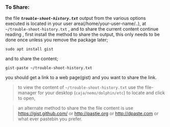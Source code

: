 ### **To Share**:
the file _**`trouble-shoot-history.txt`**_ output from the various options executed is located in your user area(/home/your-user-name/..), at `~/trouble-shoot-history.txt` , and to share the current content continue reading , first install the method to share the output, this only needs to be done once unless you remove the package later;

`sudo apt install gist` 

 and to share the content;

`gist-paste ~/trouble-shoot-history.txt`

you should get a link to a web page(gist) and you want to share the link.

> to view the content of `~/trouble-shoot-history.txt` use the file-manager for your desktop (`caja/nemo/dolphin/etc`) to locate and click to open,

> an alternate method to share the the file content is use https://gist.github.com/ or http://pastie.org or http://dpaste.com or what ever pastebin you prefer.
